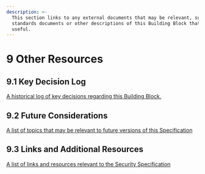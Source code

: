 ```yaml
---
description: >-
  This section links to any external documents that may be relevant, such as
  standards documents or other descriptions of this Building Block that may be
  useful.
---
```


# 9 Other Resources

## 9.1 Key Decision Log

[A historical log of key decisions regarding this Building Block.](https://govstack-global.atlassian.net/wiki/spaces/GH/pages/256376887/Key+Decision+Log+Security)

## 9.2 Future Considerations

[A list of topics that may be relevant to future versions of this Specification](https://govstack-global.atlassian.net/wiki/spaces/GH/pages/256835642/Future+Considerations+Security)

## 9.3 Links and Additional Resources

[A list of links and resources relevant to the Security Specification ](https://govstack-global.atlassian.net/wiki/spaces/GH/pages/256835654/Additional+Resources+Security)

